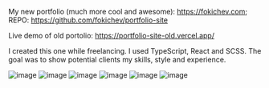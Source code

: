 My new portfolio (much more cool and awesome): https://fokichev.com; REPO: https://github.com/fokichev/portfolio-site

Live demo of old portolio: https://portfolio-site-old.vercel.app/

I created this one while freelancing. I used TypeScript, React and SCSS. The goal was to show potential clients my skills, style and experience.

![image](https://github.com/user-attachments/assets/79617bb7-198c-4d6f-9111-3ac1730ab8f2)
![image](https://github.com/user-attachments/assets/47189a75-fad6-4e78-b702-bf31b193db0a)
![image](https://github.com/user-attachments/assets/e18a3ea6-4bdf-4296-a91d-37c853827925)
![image](https://github.com/user-attachments/assets/76aa138b-6c93-492d-8667-089a0223e4cf)
![image](https://github.com/user-attachments/assets/96e57dcd-3d57-4090-9409-dacb0bf2ec91)
![image](https://github.com/user-attachments/assets/0150510c-0492-4734-bca0-ffaac278032d)
